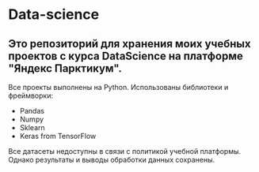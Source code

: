 # Data-science
## Это репозиторий для хранения моих учебных проектов с курса DataScience на платформе "Яндекс Парктикум".
Все проекты выполнены на Python.
Использованы библиотеки и фреймворки:
* Pandas
* Numpy
* Sklearn
* Keras from TensorFlow

Все датасеты недоступны в связи с политикой учебной платформы. Однако результаты и выводы обработки данных сохранены.
